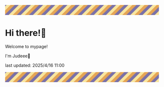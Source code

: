 <!-- Header image -->
<img src="./pokemon/pokemon_19.png" width="1000">

# Hi there!👋

Welcome to mypage!

I'm Judeee🐷

last updated: 2025/4/16 11:00

<!-- Footer image -->
<img src="./pokemon/pokemon_19.png" width="1000">
